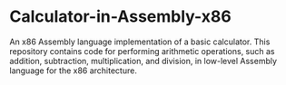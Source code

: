 # Calculator-in-Assembly-x86
An x86 Assembly language implementation of a basic calculator. This repository contains code for performing arithmetic operations, such as addition, subtraction, multiplication, and division, in low-level Assembly language for the x86 architecture.
